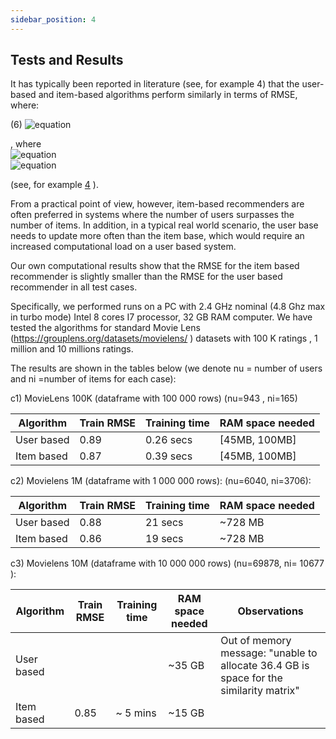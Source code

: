 ```yaml
---
sidebar_position: 4
---
```


## Tests and Results
It has typically been reported in literature (see, for example 4) that the user-based and item-based algorithms perform similarly in terms of RMSE, where:

(6)
![equation](https://latex.codecogs.com/svg.image?\text{RMSE}&space;=&space;\sqrt{\frac{1}{n}&space;\sum&space;_{u,j}^{}\left(R_{u{\rm&space;\;&space;}j}&space;-r_{{}_{u{\rm&space;\;&space;}j}&space;}&space;\right)^{2})
 
, where  
![equation](https://latex.codecogs.com/svg.image?r_{u{\rm&space;\;&space;j}}&space;\text{&space;is&space;the&space;exact&space;(known)&space;rating&space;of&space;user&space;u&space;for&space;item&space;j&space;}&space;)  
![equation](https://latex.codecogs.com/svg.image?R_{u{\rm&space;\;&space;j}}&space;\text{&space;is&space;the&space;predicted&space;rating&space;of&space;user&space;u&space;for&space;item&space;j})

(see, for example [4](http://www.diva-portal.org/smash/get/diva2:1111865/FULLTEXT01.pdf) ). 

From a practical point of view, however, item-based recommenders are often preferred in systems where the number of users surpasses the number of items. In addition, in a typical real world scenario, the user base needs to update more often than the item base, which would require an increased computational load on a user based system. 

Our own computational results show that the RMSE for the item based recommender is slightly smaller than the RMSE for the user based recommender in all test cases. 

Specifically, we performed runs on a PC with 2.4 GHz nominal (4.8 Ghz max in turbo mode) Intel 8 cores I7 processor, 32 GB RAM computer. We have tested the algorithms for standard Movie Lens (https://grouplens.org/datasets/movielens/ ) datasets with 100 K ratings , 1 million and 10 millions ratings. 

The results are shown in the tables below (we denote nu = number of users and ni =number of items for each case):
 

c1) MovieLens 100K (dataframe with 100 000 rows) (nu=943 , ni=165) 


| Algorithm	  | Train RMSE	|   Training time	|    RAM space needed   | 
|------------ | ----------- | ----------------- | --------------------- | 
| User based  |	   0.89		|    0.26 secs	    |   [45MB, 100MB]       |    
| Item based  |	   0.87		|    0.39 secs	 	|   [45MB, 100MB]       |


c2) Movielens 1M  (dataframe with 1 000 000 rows): (nu=6040, ni=3706):

| Algorithm	  | Train RMSE	|   Training time	|    RAM space needed   | 
|------------ | ----------- | ----------------- | --------------------- | 
| User based  |	   0.88		|    21 secs	    |        ~728 MB        |    
| Item based  |	   0.86		|    19 secs	 	|        ~728 MB        |



c3) Movielens 10M  (dataframe with 10 000 000 rows) (nu=69878, ni= 10677 ): 


| Algorithm	  | Train RMSE	|   Training time	|    RAM space needed   |   Observations  |
|------------ | ----------- | ----------------- | --------------------- | --------------- |
| User based  |	   		    |    	            |        ~35 GB         |   Out of memory message: "unable to allocate 36.4 GB is space for the similarity matrix" |
| Item based  |	   0.85		|    ~ 5 mins	 	|        ~15 GB        |                  |






